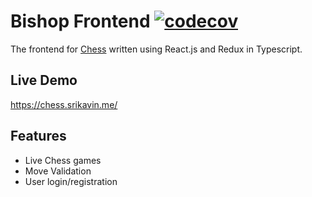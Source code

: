 # Bishop Frontend [![codecov](https://codecov.io/gh/srikavin/chess-web/branch/rewrite/graph/badge.svg)](https://codecov.io/gh/srikavin/chess-web)
The frontend for [Chess](https://github.com/srikavin/Chess) written using React.js and Redux in Typescript.

## Live Demo
https://chess.srikavin.me/

## Features
 * Live Chess games
 * Move Validation
 * User login/registration
